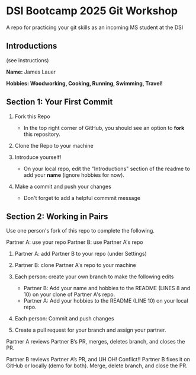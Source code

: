 # DSI Bootcamp 2025 Git Workshop

A repo for practicing your git skills as an incoming MS student at the DSI

## Introductions

(see instructions)

**Name:** James Lauer

**Hobbies: Woodworking, Cooking, Running, Swimming, Travel!**

## Section 1: Your First Commit

1. Fork this Repo

   * In the top right corner of GitHub, you should see an option to **fork** this repository.

2. Clone the Repo to your machine
3. Introduce yourself!

   * On your local repo, edit the "Introductions" section of the readme to add your **name** (ignore hobbies for now).

4. Make a commit and push your changes

   * Don't forget to add a helpful commmit message



## Section 2: Working in Pairs

Use one person's fork of this repo to complete the following.

Partner A: use your repo
Partner B: use Partner A's repo



1. Partner A: add Partner B to your repo (under Settings)
2. Partner B: clone Partner A's repo to your machine
3. Each person: create your own branch to make the following edits

   * Partner B: Add your name and hobbies to the README (LINES 8 and 10) on your clone of Partner A's repo.
   * Partner A: Add your hobbies to the README (LINE 10) on your local repo.

4. Each person: Commit and push changes
5. Create a pull request for your branch and assign your partner.

Partner A reviews Partner B’s PR, merges, deletes branch, and closes the PR.

Partner B reviews Partner A’s PR, and UH OH! Conflict!! Partner B fixes it on GitHub or locally (demo for both). Merge, delete branch, and close the PR.

